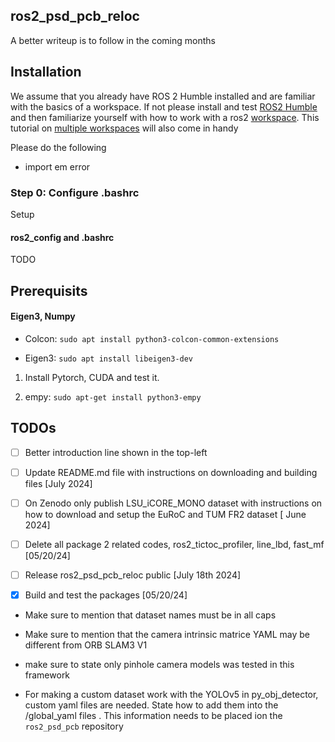 ## ros2_psd_pcb_reloc

A better writeup is to follow in the coming months


## Installation

We assume that you already have ROS 2 Humble installed and are familiar with the basics of a workspace. If not please install and test [ROS2 Humble](https://docs.ros.org/en/humble/Installation/Ubuntu-Install-Debians.html) and then familiarize yourself with how to work with a ros2 [workspace](https://www.google.com/url?sa=t&source=web&rct=j&opi=89978449&url=https://www.youtube.com/watch%3Fv%3D3GbrKQ7G2P0&ved=2ahUKEwi4gLGAyZyGAxUt38kDHfQBDkAQwqsBegQIExAG&usg=AOvVaw3DbkiwvqPzk4Im6OomO3jM). This tutorial on [multiple workspaces](https://www.google.com/url?sa=t&source=web&rct=j&opi=89978449&url=https://www.youtube.com/watch%3Fv%3DEk2nnWM5zp8&ved=2ahUKEwi4gLGAyZyGAxUt38kDHfQBDkAQwqsBegQIFBAG&usg=AOvVaw1KlhKy-YPUIyzQWg2C4Buc) will also come in handy

Please do the following

* import em error

### Step 0: Configure .bashrc

Setup 

#### ros2_config and .bashrc

TODO

## Prerequisits

#### Eigen3, Numpy

* Colcon: ```sudo apt install python3-colcon-common-extensions```

* Eigen3: ```sudo apt install libeigen3-dev```



1. Install Pytorch, CUDA and test it.

2. empy: ```sudo apt-get install python3-empy```


## TODOs

- [ ] Better introduction line shown in the top-left

- [ ] Update README.md file with instructions on downloading and building files [July 2024]

- [ ] On Zenodo only publish LSU_iCORE_MONO dataset with instructions on how to download and setup the EuRoC and TUM FR2 dataset [ June 2024]

- [ ] Delete all package 2 related codes, ros2_tictoc_profiler, line_lbd, fast_mf [05/20/24]

- [ ] Release ros2_psd_pcb_reloc public [July 18th 2024]

- [x] Build and test the packages [05/20/24]

* Make sure to mention that dataset names must be in all caps

* Make sure to mention that the camera intrinsic matrice YAML may be different from ORB SLAM3 V1

* make sure to state only pinhole camera models was tested in this framework

* For making a custom dataset work with the YOLOv5 in py_obj_detector, custom yaml files are needed. State how to add them into the /global_yaml files . This information needs to be placed ion the ```ros2_psd_pcb``` repository
